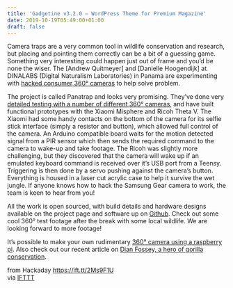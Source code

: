 ```yaml
---
title: 'Gadgetine v3.2.0 – WordPress Theme for Premium Magazine'
date: 2019-10-19T05:49:00+01:00
draft: false
---
```


Camera traps are a very common tool in wildlife conservation and research, but placing and pointing them correctly can be a bit of a guessing game. Something very interesting could happen just out of frame and you’d be none the wiser. The \[Andrew Quitmeyer\] and \[Danielle Hoogendijk\] at DINALABS (Digital Naturalism Laboratories) in Panama are experimenting with [hacked consumer 360](http://www.dinalab.net/2019/09/27/panatrap/)[° cameras](http://www.dinalab.net/2019/09/27/panatrap/) to help solve problem.

The project is called Panatrap and looks very promising. They’ve done very [detailed testing with a number of different 360° cameras](http://www.dinalab.net/2019/09/28/panatrap-360-camera-comparisons-2019/), and have built functional prototypes with the Xiaomi Misphere and Ricoh Theta V. The Xiaomi had some handy contacts on the bottom of the camera for its selfie stick interface (simply a resistor and button), which allowed full control of the camera. An Arduino compatible board waits for the motion detected signal from a PIR sensor which then sends the required command to the camera to wake-up and take footage. The Ricoh was slightly more challenging, but they discovered that the camera will wake up if an emulated keyboard command is received over it’s USB port from a Teensy. Triggering is then done by a servo pushing against the camera’s button. Everything is housed in a laser cut acrylic case to help it survive the wet jungle. If anyone knows how to hack the Samsung Gear camera to work, the team is keen to hear from you!  

All the work is open sourced, with build details and hardware designs available on the project page and software up on [Github](https://github.com/Digital-Naturalism-Laboratories/Panatrap). Check out some cool 360° test footage after the break with some local wildlife. We are looking forward to more footage!

It’s possible to make your own rudimentary [360° camera using a raspberry pi](https://hackaday.com/2016/10/09/cheap-360-degree-camera/). Also check out our recent article on [Dian Fossey, a hero of gorilla conservation](https://hackaday.com/2019/09/03/dian-fossey-gorilla-girl/).

  
  
from Hackaday https://ift.tt/2Ms9F1U  
via [IFTTT](https://ifttt.com/?ref=da&site=blogger)